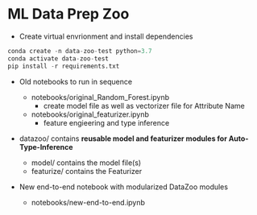 # ML Data Prep Zoo

* Create virtual envrionment and install dependencies

```python
conda create -n data-zoo-test python=3.7
conda activate data-zoo-test
pip install -r requirements.txt
```

* Old notebooks to run in sequence
    * notebooks/original_Random_Forest.ipynb
      * create model file as well as vectorizer file for Attribute Name
    * notebooks/original_featurizer.ipynb
      * feature engieering and type inference

* datazoo/ contains **reusable model and featurizer modules for Auto-Type-Inference** 
    * model/ contains the model file(s)
    * featurize/ contains the Featurizer
  
* New end-to-end notebook with modularized DataZoo modules
    * notebooks/new-end-to-end.ipynb
 